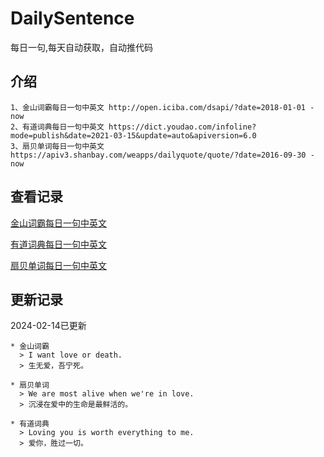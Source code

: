# DailySentence

每日一句,每天自动获取，自动推代码

## 介绍

```
1、金山词霸每日一句中英文 http://open.iciba.com/dsapi/?date=2018-01-01 - now
2、有道词典每日一句中英文 https://dict.youdao.com/infoline?mode=publish&date=2021-03-15&update=auto&apiversion=6.0
3、扇贝单词每日一句中英文 https://apiv3.shanbay.com/weapps/dailyquote/quote/?date=2016-09-30 - now
```

## 查看记录

[金山词霸每日一句中英文](./data/iciba/)

[有道词典每日一句中英文](./data/youdao/)

[扇贝单词每日一句中英文](./data/shanbay/)

## 更新记录
2024-02-14已更新 
```
* 金山词霸
  > I want love or death.
  > 生无爱，吾宁死。

* 扇贝单词
  > We are most alive when we're in love.
  > 沉浸在爱中的生命是最鲜活的。

* 有道词典
  > Loving you is worth everything to me.
  > 爱你，胜过一切。

```
